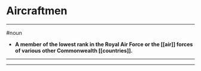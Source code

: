 # Aircraftmen
---
#noun
- **A member of the lowest rank in the Royal Air Force or the [[air]] forces of various other Commonwealth [[countries]].**
---
---
